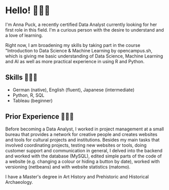 # Hello! 👋🏼✨

I'm Anna Puck, a recently certified Data Analyst currently looking for her first role in this field. I'm a curious person with the desire to understand and a love of learning.

Right now, I am broadening my skills by taking part in the course "Introduction to Data Science & Machine Learning by opencampus.sh, which is giving me basic understanding of Data Science, Machine Learning and AI as well as more practical experience in using R and Python.


## Skills 🧑🏼‍💻
- German (native), English (fluent), Japanese (intermediate)
- Python, R, SQL
- Tableau (beginner)


## Prior Experience 🧑🏼‍🎓
Before becoming a Data Analyst, I worked in project management at a small bureau that provides a network for creative people and creates websites and tools for cultural projects and institutions. Besides my main tasks that involved coordinating projects, testing new websites or tools, doing customer support and communication in general, I delved into the backend and worked with the database (MySQL), edited simple parts of the code of a website (e.g. changing a colour or hiding a button by date), worked with versioning (netbeans) and with website statistics (matomo).

I have a Master's degree in Art History and	Prehistoric and Historical Archaeology.
